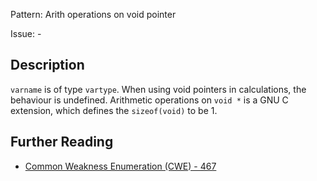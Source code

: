 Pattern: Arith operations on void pointer

Issue: -

## Description

`varname` is of type `vartype`. When using void pointers in calculations, the behaviour is undefined. Arithmetic operations on `void *` is a GNU C extension, which defines the `sizeof(void)` to be 1.

## Further Reading

* [Common Weakness Enumeration (CWE) - 467](https://cwe.mitre.org/data/definitions/467.html)
